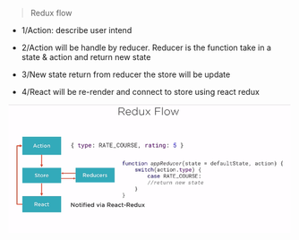 >Redux flow

+ 1/Action: describe user intend

+ 2/Action will be handle by reducer. Reducer is the function take in a state & action 
and return new state

+ 3/New state return from reducer the store will be update

+ 4/React will be re-render and connect to store using react redux


![ReduxFlow](reduxflow.PNG)
